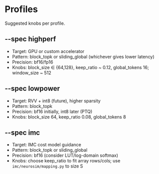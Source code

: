 # Profiles

Suggested knobs per profile.

## --spec highperf
- Target: GPU or custom accelerator
- Pattern: block_topk or sliding_global (whichever gives lower latency)
- Precision: bf16/fp16
- Knobs: block_size ∈ {64,128}, keep_ratio ~ 0.12, global_tokens 16; window_size ~ 512

## --spec lowpower
- Target: RVV + int8 (future), higher sparsity
- Pattern: block_topk
- Precision: bf16 initially, int8 later (PTQ)
- Knobs: block_size 64, keep_ratio 0.08, global_tokens 8

## --spec imc
- Target: IMC cost model guidance
- Pattern: block_topk or sliding_global
- Precision: bf16 (consider LUT/log-domain softmax)
- Knobs: choose keep_ratio to fit array rows/cols; use `imc/neurosim/mapping.py` to size S

